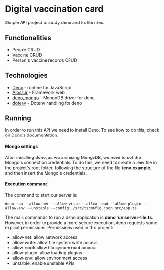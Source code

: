# Digital vaccination card
Simple API project to study deno and its libraries.

## Functionalities
- People CRUD
- Vaccine CRUD
- Person's vaccine records CRUD

## Technologies
- [Deno](https://deno.land/) - runtine for JavaScript
- [Alosaur](https://deno.land/x/alosaur) - Framework web
- [deno_mongo](https://deno.land/x/mongo) - MongoDB driver for deno
- [dotenv](https://deno.land/x/dotenv) - Dotenv handling for deno

## Running
In order to run this API we need to install Deno. To see how to do this, check on [Deno's documentation](https://deno.land/#installation).
#### Mongo settings
After installing deno, as we are using MongoDB, we need to set the Mongo's connection credentials. To do this, we need to create a .env file in the project's root folder, following the structure of the file **/env.example**, and then insert the Mongo's credentials.

#### Execution command
The command to start our server is:
````
deno run --allow-net --allow-write --allow-read --allow-plugin --allow-env --unstable --config ./src/tsconfig.json src/app.ts
````

The main commando to run a deno application is **deno run server-file.ts**. However, in order to provide a more secure execution, deno requests some explicit permissions.
Permissions used in this project:
- allow-net: allow network access
- allow-write: allow file system write access
- allow-read: allow file system read access
- allow-plugin: allow loading plugins
- allow-env: allow environment access
- unstable: enable unstable APIs